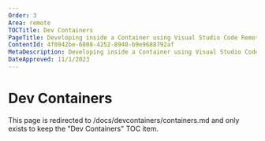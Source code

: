 ```yaml
---
Order: 3
Area: remote
TOCTitle: Dev Containers
PageTitle: Developing inside a Container using Visual Studio Code Remote Development
ContentId: 4f0942be-6808-4252-8940-b9e9688792af
MetaDescription: Developing inside a Container using Visual Studio Code Remote Development
DateApproved: 11/1/2023
---
```

# Dev Containers

This page is redirected to /docs/devcontainers/containers.md and only exists to keep the "Dev Containers" TOC item.
